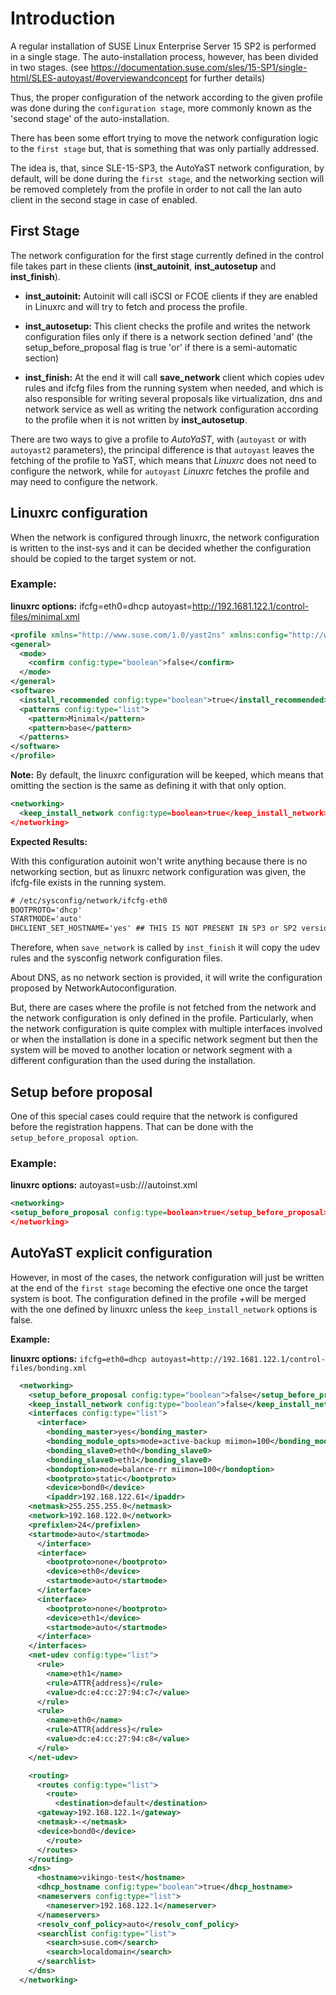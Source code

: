Introduction
============

A regular installation of SUSE Linux Enterprise Server 15 SP2 is performed in a single stage. The auto-installation process, however, has been divided in two stages. (see https://documentation.suse.com/sles/15-SP1/single-html/SLES-autoyast/#overviewandconcept for further details)

Thus, the proper configuration of the network according to the given profile was done during the `configuration stage`, more commonly known as the 'second stage' of the auto-installation.

There has been some effort trying to move the network configuration logic to the `first stage` but, that is something that was only partially addressed.

The idea is, that, since SLE-15-SP3, the AutoYaST network configuration, by default, will be done during the `first stage`, and the networking section  will be removed completely from the profile in order to not call the lan auto  client in the second stage in case of enabled.

First Stage
-----------

The network configuration for the first stage currently defined in the control
file takes part in these clients (**inst_autoinit**, **inst_autosetup** and
**inst_finish**).

- **inst_autoinit:** Autoinit will call iSCSI or FCOE clients if they are
  enabled in Linuxrc and will try to fetch and process the profile.

- **inst_autosetup:** This client checks the profile and writes the network
  configuration files only if there is a network section defined 'and' (the
  setup_before_proposal flag is true 'or' if there is a semi-automatic section)

- **inst_finish:** At the end it will call **save_network** client which copies
  udev rules and ifcfg files from the running system when needed, and which is
  also responsible for writing several proposals like virtualization, dns and
  network service as well as writing the network configuration according to
  the profile when it is not written by **inst_autosetup**.


There are two ways to give a profile to _AutoYaST_, with (`autoyast` or with `autoyast2` parameters), the principal difference is that `autoyast` leaves the fetching of the profile to YaST, which means that _Linuxrc_ does not need to configure the network, while for `autoyast` _Linuxrc_ fetches the profile and may need to configure the network.

Linuxrc configuration
---------------------

When the network is configured through linuxrc, the network configuration is written to the inst-sys and it can be decided whether the configuration should be copied to the target system or not.

### Example:

**linuxrc options:** ifcfg=eth0=dhcp autoyast=http://192.1681.122.1/control-files/minimal.xml

  ```xml 
<profile xmlns="http://www.suse.com/1.0/yast2ns" xmlns:config="http://www.suse.com/1.0/configns">
  <general>
    <mode>
      <confirm config:type="boolean">false</confirm>
    </mode>
  </general>
  <software>
    <install_recommended config:type="boolean">true</install_recommended>
    <patterns config:type="list">
      <pattern>Minimal</pattern>
      <pattern>base</pattern>
    </patterns>
  </software>
</profile>
```

**Note:** By default, the linuxrc configuration will be keeped, which means that
omitting the section is the same as defining it with that only option.

```xml
<networking>
  <keep_install_network config:type=boolean>true</keep_install_network>
</networking>
```

  **Expected Results:**

  With this configuration autoinit won't write anything because there is no networking section,
  but as linuxrc network configuration was given, the ifcfg-file exists in the running system.

  ```xml
# /etc/sysconfig/network/ifcfg-eth0
BOOTPROTO='dhcp'
STARTMODE='auto'
DHCLIENT_SET_HOSTNAME='yes' ## THIS IS NOT PRESENT IN SP3 or SP2 versions with last yast2-network package
```

  Therefore, when `save_network` is called by `inst_finish` it will copy the  udev rules
  and the sysconfig network configuration files.

  About DNS, as no network section is provided, it will write the configuration proposed by
  NetworkAutoconfiguration.

  But, there are cases where the profile is not fetched from the network and the network 
  configuration is only defined in the profile. Particularly, when the network configuration
  is quite complex with  multiple interfaces involved or when the installation is done in a 
  specific network segment but then the system will be moved to another location or network 
  segment with a different configuration than the used during the installation.

Setup before proposal
---------------------

  One of this special cases could require that the network is configured before the 
  registration happens. That can be done with the `setup_before_proposal option`.

### Example:

  **linuxrc options:** autoyast=usb:///autoinst.xml

  ```xml
<networking>
  <setup_before_proposal config:type=boolean>true</setup_before_proposal>
</networking>
```

AutoYaST explicit configuration
-------------------------------

However, in most of the cases, the network configuration will just be written at the end of the `first stage` becoming the efective one once the target system is boot. The configuration defined in the profile    +will be merged with the one defined by linuxrc unless the `keep_install_network` options is false.

**Example:**

**linuxrc options:** `ifcfg=eth0=dhcp autoyast=http://192.1681.122.1/control-files/bonding.xml`

```xml
  <networking>
    <setup_before_proposal config:type="boolean">false</setup_before_proposal>
    <keep_install_network config:type="boolean">false</keep_install_network>
    <interfaces config:type="list">
      <interface>
        <bonding_master>yes</bonding_master>
        <bonding_module_opts>mode=active-backup miimon=100</bonding_module_opts>
        <bonding_slave0>eth0</bonding_slave0>
        <bonding_slave0>eth1</bonding_slave0>
        <bondoption>mode=balance-rr miimon=100</bondoption>
        <bootproto>static</bootproto>
        <device>bond0</device>
        <ipaddr>192.168.122.61</ipaddr>
	<netmask>255.255.255.0</netmask>
	<network>192.168.122.0</network>
	<prefixlen>24</prefixlen>
	<startmode>auto</startmode>
      </interface>
      <interface>
        <bootproto>none</bootproto>
        <device>eth0</device>
        <startmode>auto</startmode>
      </interface>
      <interface>
        <bootproto>none</bootproto>
        <device>eth1</device>
        <startmode>auto</startmode>
      </interface>
    </interfaces>
    <net-udev config:type="list">
      <rule>
        <name>eth1</name>
        <rule>ATTR{address}</rule>
        <value>dc:e4:cc:27:94:c7</value>
      </rule>
      <rule>
        <name>eth0</name>
        <rule>ATTR{address}</rule>
        <value>dc:e4:cc:27:94:c8</value>
      </rule>
    </net-udev>

    <routing>
      <routes config:type="list">
        <route>
          <destination>default</destination>
	  <gateway>192.168.122.1</gateway>
	  <netmask>-</netmask>
	  <device>bond0</device>
        </route>
      </routes>
    </routing>
    <dns>
      <hostname>vikingo-test</hostname>
      <dhcp_hostname config:type="boolean">true</dhcp_hostname>
      <nameservers config:type="list">
        <nameserver>192.168.122.1</nameserver>
      </nameservers>
      <resolv_conf_policy>auto</resolv_conf_policy>
      <searchlist config:type="list">
        <search>suse.com</search>
        <search>localdomain</search>
      </searchlist>
    </dns>
  </networking>
```
